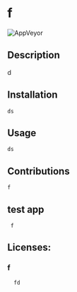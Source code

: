 
# f
![AppVeyor](https://img.shields.io/appveyor/build/latenightdan/run-buddy?style=plastic)
 ## Description 
   d

 ## Installation 
    ds

## Usage 
    ds

## Contributions 
    f
    
## test app 
     f
## Licenses:

### f 
     
      fd
